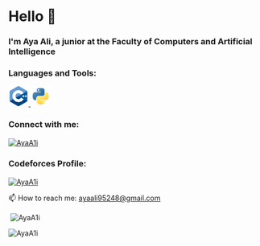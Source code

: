 <h1 align="left">Hello 👋</h1>
<h3 align="left">I'm Aya Ali, a junior at the Faculty of Computers and Artificial Intelligence</h3>
          
<h3 align="left">Languages and Tools:</h3>
<p align="left"> <a href="https://www.w3schools.com/cpp/" target="_blank" rel="noreferrer"> <img src="https://raw.githubusercontent.com/devicons/devicon/master/icons/cplusplus/cplusplus-original.svg" alt="cplusplus" width="40" height="40"/> </a> <a href="https://www.python.org" target="_blank" rel="noreferrer"> <img src="https://raw.githubusercontent.com/devicons/devicon/master/icons/python/python-original.svg" alt="python" width="40" height="40"/> </a> </p> 
         
<h3 align="left">Connect with me:</h3>
<p align="left">
<a href="https://www.linkedin.com/in/aya-ali-624112242" target="blank"><img align="center" src="https://raw.githubusercontent.com/rahuldkjain/github-profile-readme-generator/master/src/images/icons/Social/linked-in-alt.svg" alt="AyaA1i" height="30" width="40" /></a>

<h3 align="left">Codeforces Profile:</h3>
<p align="left">
<a href="https://codeforces.com/profile/AyaA1i" target="blank"><img align="center" src="https://raw.githubusercontent.com/rahuldkjain/github-profile-readme-generator/master/src/images/icons/Social/codeforces.svg" alt="AyaA1i" height="30" width="40" /></a>
</p>

📫 How to reach me: ayaali95248@gmail.com

<p>&nbsp;<img align="center" src="https://github-readme-stats.vercel.app/api?username=AyaA1i&show_icons=true&locale=en" alt="AyaA1i" /></p>

<p><img align="left" src="https://github-readme-stats.vercel.app/api/top-langs?username=AyaA1i&show_icons=true&locale=en&layout=compact" alt="AyaA1i" /></p>
